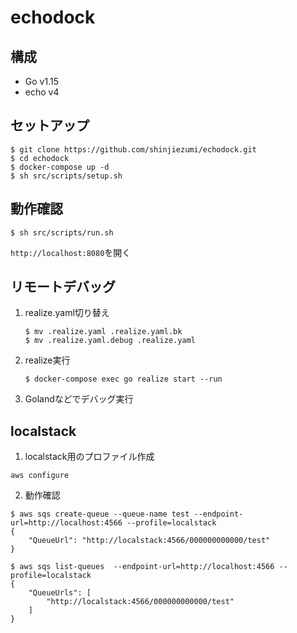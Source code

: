 # echodock
## 構成
- Go v1.15
- echo v4

## セットアップ
```shell script
$ git clone https://github.com/shinjiezumi/echodock.git
$ cd echodock
$ docker-compose up -d
$ sh src/scripts/setup.sh
```

## 動作確認
```shell script
$ sh src/scripts/run.sh
```

`http://localhost:8080`を開く

## リモートデバッグ
1. realize.yaml切り替え
    ```
    $ mv .realize.yaml .realize.yaml.bk
    $ mv .realize.yaml.debug .realize.yaml
    ```
2. realize実行
    ``` 
    $ docker-compose exec go realize start --run
    ```
3. Golandなどでデバッグ実行

## localstack

1. localstack用のプロファイル作成

```shell
aws configure
```

2. 動作確認

```shell
$ aws sqs create-queue --queue-name test --endpoint-url=http://localhost:4566 --profile=localstack
{
    "QueueUrl": "http://localstack:4566/000000000000/test"
}
```

```shell
$ aws sqs list-queues  --endpoint-url=http://localhost:4566 --profile=localstack
{
    "QueueUrls": [
        "http://localstack:4566/000000000000/test"
    ]
}
```

